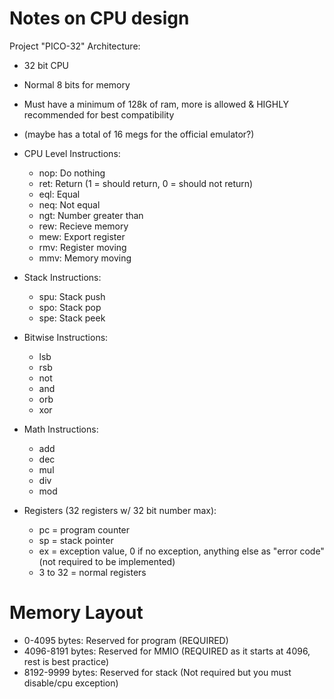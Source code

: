 # Notes on CPU design
Project "PICO-32" Architecture:
 - 32 bit CPU
 - Normal 8 bits for memory
 - Must have a minimum of 128k of ram, more is allowed & HIGHLY recommended for best compatibility
 - (maybe has a total of 16 megs for the official emulator?)

 - CPU Level Instructions:
   - nop: Do nothing
   - ret: Return (1 = should return, 0 = should not return)
   - eql: Equal
   - neq: Not equal
   - ngt: Number greater than
   - rew: Recieve memory
   - mew: Export register
   - rmv: Register moving
   - mmv: Memory moving

 - Stack Instructions:
   - spu: Stack push
   - spo: Stack pop
   - spe: Stack peek

 - Bitwise Instructions:
   - lsb
   - rsb
   - not
   - and
   - orb
   - xor
 - Math Instructions:
   - add
   - dec
   - mul
   - div
   - mod
 - Registers (32 registers w/ 32 bit number max):
   - pc = program counter
   - sp = stack pointer
   - ex = exception value, 0 if no exception, anything else as "error code" (not required to be implemented)
   - 3 to 32 = normal registers
# Memory Layout
  * 0-4095 bytes: Reserved for program (REQUIRED)
  * 4096-8191 bytes: Reserved for MMIO (REQUIRED as it starts at 4096, rest is best practice)
  * 8192-9999 bytes: Reserved for stack (Not required but you must disable/cpu exception)